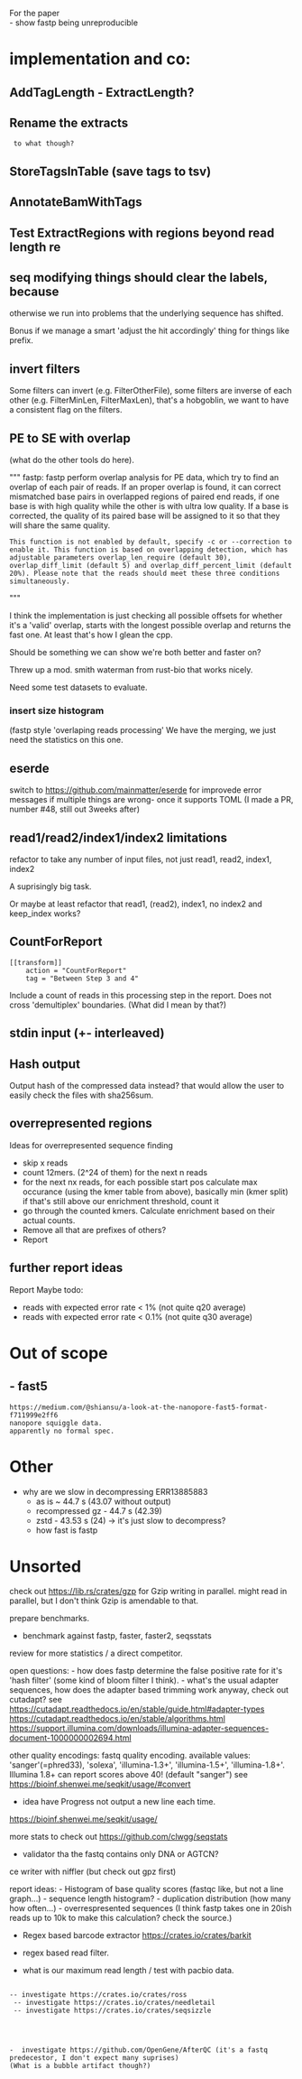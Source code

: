 For the paper   
    - show fastp being unreproducible


# implementation and co:


## AddTagLength - ExtractLength?
## Rename the extracts
     to what though?
## StoreTagsInTable (save tags to tsv)
## AnnotateBamWithTags

## Test ExtractRegions with regions beyond read length re 





##  seq modifying things should clear the labels, because
otherwise we run into problems that the underlying sequence has shifted.

Bonus if we manage a smart 'adjust the hit accordingly' thing for 
things like prefix.






## invert filters

Some filters can invert (e.g. FilterOtherFile), some filters are inverse of each other
(e.g. FilterMinLen, FilterMaxLen), that's a hobgoblin, 
we want to have a consistent flag on the filters.


## PE to SE with overlap 

(what do the other tools do here).

"""
   fastp: fastp perform overlap analysis for PE data, which try to find an overlap of each pair of reads. If an proper overlap is found, it can correct mismatched base pairs in overlapped regions of paired end reads, if one base is with high quality while the other is with ultra low quality. If a base is corrected, the quality of its paired base will be assigned to it so that they will share the same quality.  

    This function is not enabled by default, specify -c or --correction to enable it. This function is based on overlapping detection, which has adjustable parameters overlap_len_require (default 30), overlap_diff_limit (default 5) and overlap_diff_percent_limit (default 20%). Please note that the reads should meet these three conditions simultaneously.
"""

I think the implementation is just checking all possible offsets 
for whether it's a 'valid' overlap, starts with the longest possible overlap
and returns the fast one. At least that's how I glean the cpp.

Should be something we can show we're both better and faster on?

Threw up a mod. smith waterman from rust-bio that works nicely.

Need some test datasets to evaluate.

### insert size histogram 
  (fastp style 'overlaping reads processing'
    We have  the merging, we just need the statistics on this one.

## eserde

switch to https://github.com/mainmatter/eserde for improvede error messages 
if multiple things are wrong- once it supports TOML
(I made a PR, number #48, still out 3weeks after)


## read1/read2/index1/index2 limitations

refactor to take any number of input files, not just read1, read2, index1, index2

A suprisingly big task.

Or maybe at least refactor that read1, (read2), index1, no index2 and keep_index works?

## CountForReport

```
[[transform]]
    action = "CountForReport"
    tag = "Between Step 3 and 4"
```

Include a count of reads in this processing step in the report.
Does not cross 'demultiplex' boundaries. (What did I mean by that?)



## stdin input (+- interleaved)

## Hash output

Output hash of the compressed data instead? that would allow the user to easily
check the files with sha256sum.


## overrepresented regions
 
 Ideas for overrepresented sequence finding
 - skip x reads
 - count 12mers. (2^24 of them) for the next n reads
 - for the next nx reads, 
     for each possible start pos
       calculate max occurance (using the kmer table from above),
       basically min (kmer split)
       if that's still above our enrichment threshold, count it
 - go through the counted kmers. Calculate enrichment based on their 
   actual counts. 
 - Remove all that are prefixes of others?
 - Report
       
 

## further report ideas

Report Maybe todo:

- reads with expected error rate < 1% (not quite q20 average)
- reads with expected error rate < 0.1% (not quite q30 average)


# Out of scope

## - fast5 

    https://medium.com/@shiansu/a-look-at-the-nanopore-fast5-format-f711999e2ff6
    nanopore squiggle data.
    apparently no formal spec.

# Other

- why are we slow in decompressing ERR13885883
    - as is                 ~ 44.7 s  (43.07 without output)
    - recompressed gz       - 44.7 s (42.39)
    - zstd                  - 43.53 s (24) 
    -> it's just slow to decompress?
    - how fast is fastp



# Unsorted


check out https://lib.rs/crates/gzp for Gzip writing in parallel.
might read in parallel, but I don't think Gzip is amendable to that.

prepare benchmarks.
- benchmark against fastp, faster, faster2, seqsstats


review  for more statistics / a direct competitor.


open questions:
    - how does fastp determine the false positive rate for it's 'hash filter' (some kind of bloom filter I think).
    - what's the usual adapter sequences, how does the adapter based trimming work anyway, check out cutadapt?
        see https://cutadapt.readthedocs.io/en/stable/guide.html#adapter-types
        https://cutadapt.readthedocs.io/en/stable/algorithms.html
        https://support.illumina.com/downloads/illumina-adapter-sequences-document-1000000002694.html


other quality encodings:
 fastq quality encoding. available values: 'sanger'(=phred33), 'solexa',
                             'illumina-1.3+', 'illumina-1.5+', 'illumina-1.8+'.
Illumina 1.8+ can report scores above 40!
(default "sanger")
 see https://bioinf.shenwei.me/seqkit/usage/#convert


- idea have Progress not output a new line each time.

https://bioinf.shenwei.me/seqkit/usage/

more stats to check out https://github.com/clwgg/seqstats

- validator tha the fastq contains only DNA or AGTCN?

ce writer with niffler  (but check out gpz first)

report ideas:
    -  Histogram of base quality scores (fastqc like, but not a line graph...)
    - sequence length histogram?
    - duplication distribution (how many how often...)
    - overrespresented sequences
        (I think fastp takes one in 20ish reads up to 10k to make this calculation? check the source.)



- Regex based barcode extractor https://crates.io/crates/barkit
- regex based read filter.


- what is our maximum read length / test with pacbio data.

```
    
-- investigate https://crates.io/crates/ross
 -- investigate https://crates.io/crates/needletail
 -- investigate https://crates.io/crates/seqsizzle
 
 
    
 
-  investigate https://github.com/OpenGene/AfterQC (it's a fastq predecestor, I don't expect many suprises)
(What is a bubble artifact though?)

